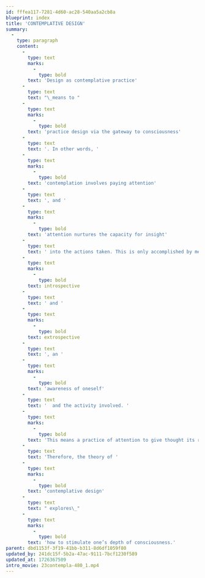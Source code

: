 ```yaml
---
id: fffea117-7281-4d60-ac28-540aa5a2cb8a
blueprint: index
title: 'CONTEMPLATIVE DESIGN'
summary:
  -
    type: paragraph
    content:
      -
        type: text
        marks:
          -
            type: bold
        text: 'Design as contemplative practice'
      -
        type: text
        text: "\_means to "
      -
        type: text
        marks:
          -
            type: bold
        text: 'practice design via the gateway to consciousness'
      -
        type: text
        text: '. In other words, '
      -
        type: text
        marks:
          -
            type: bold
        text: 'contemplation involves paying attention'
      -
        type: text
        text: ', and '
      -
        type: text
        marks:
          -
            type: bold
        text: 'attention nurtures the capacity for insight'
      -
        type: text
        text: ' into the actions taken. This is only accomplished by means of the simultaneous act of the '
      -
        type: text
        marks:
          -
            type: bold
        text: introspective
      -
        type: text
        text: ' and '
      -
        type: text
        marks:
          -
            type: bold
        text: extrospective
      -
        type: text
        text: ', an '
      -
        type: text
        marks:
          -
            type: bold
        text: 'awareness of oneself'
      -
        type: text
        text: '  and the activity involved. '
      -
        type: text
        marks:
          -
            type: bold
        text: 'This means a practice of attention to give thought its right place. '
      -
        type: text
        text: 'Therefore, the theory of '
      -
        type: text
        marks:
          -
            type: bold
        text: 'contemplative design'
      -
        type: text
        text: " explores\_"
      -
        type: text
        marks:
          -
            type: bold
        text: 'how to stimulate one’s depth of consciousness.'
parent: dbd1153f-3f19-41bb-b311-8d6df1059f80
updated_by: 241dc15f-5b2a-47ac-9111-7bcf1230f589
updated_at: 1726367509
intro_movie: 23contempla-480_1.mp4
---
```

